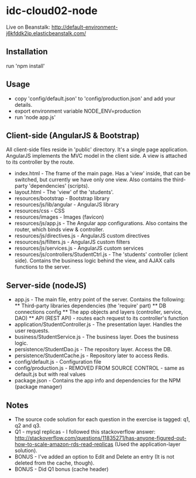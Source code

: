 idc-cloud02-node
================
Live on Beanstalk:
http://default-environment-j6kfddk2ip.elasticbeanstalk.com/


Installation
----------------
run 'npm install'


Usage
----------------
* copy 'config/default.json' to 'config/production.json' and add your details.
* export environment variable NODE_ENV=production
* run 'node app.js'


Client-side (AngularJS & Bootstrap)
----------------
All client-side files reside in 'public' directory. It's a single page application.
AngularJS implements the MVC model in the client side. A view is attached to its controller by the route.

* index.html                              -   The frame of the main page. Has a 'view' inside, that can be switched, but currently we have only one view.
                                            Also contains the third-party 'dependencies' (scripts).
* layout.html                             -   The 'view' of the 'students'.
* resources/bootstrap                     -   Bootstrap library
* resources/js/lib/angular                -   AngularJS library
* resources/css                           -   CSS
* resources/images                        -   Images (favicon)
* resources/js/app.js                     -   The Angular app configurations. Also contains the router, which binds view & controller.
* resources/js/directives.js              -   AngularJS custom directives
* resources/js/filters.js                 -   AngularJS custom filters
* resources/js/services.js                -   AngularJS custom services
* resources/js/controllers/StudentCtrl.js -   The 'students' controller (client side).
                                            Contains the business logic behind the view, and AJAX calls functions to the server.


Server-side (nodeJS)
----------------

* app.js      -   The main file, entry point of the server. Contains the following:
** Third-party libraries dependencies (the 'require' part)
** DB connections config
** The app objects and layers (controller, service, DAO)
** API (REST API) - routes each request to its controller's function
* application/StudentController.js    -   The presentation layer. Handles the user requests.
* business/StudentService.js          -   The business layer. Does the business logic.
* persistence/StudentDao.js           -   The repository layer. Access the DB.
* persistence/StudentCache.js         -   Repository later to access Redis.
* config/default.js                   -   Configuration file
* config/production.js                -   REMOVED FROM SOURCE CONTROL - same as default.js but with real values
* package.json                        -   Contains the app info and dependencies for the NPM (package manager)


Notes
----------------
* The source code solution for each question in the exercise is tagged: q1, q2 and q3.
* Q1 - mysql replicas - I followed this stackoverflow answer: http://stackoverflow.com/questions/11835271/has-anyone-figured-out-how-to-scale-amazon-rds-read-replicas
  (Used the application-layer solution).
* BONUS - I've added an option to Edit and Delete an entry (It is not deleted from the cache, though).
* BONUS - Did Q1 bonus (cache header)
